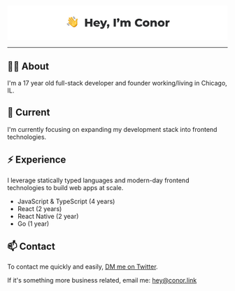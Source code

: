![Conor Ebeling](https://github.com/ConorEB/ConorEB/blob/main/Header-Img.jpeg)
***


## 🙋‍♂️ About
 
I'm a 17 year old full-stack developer and founder working/living in Chicago, IL.


## 🔭 Current

I'm currently focusing on expanding my development stack into frontend technologies.

## ⚡️ Experience

I leverage statically typed languages and modern-day frontend technologies to build web apps at scale.

* JavaScript & TypeScript (4 years)
* React (2 years)
* React Native (2 year)
* Go (1 year)


## 📫 Contact

To contact me quickly and easily, [DM me on Twitter](https://twitter.com/ConorCooks).

If it's something more business related, email me: hey@conor.link
